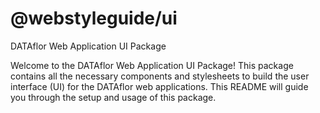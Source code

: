 # @webstyleguide/ui

DATAflor Web Application UI Package

Welcome to the DATAflor Web Application UI Package! This package contains all the necessary components and stylesheets to build the user interface (UI) for the DATAflor web applications. This README will guide you through the setup and usage of this package.
